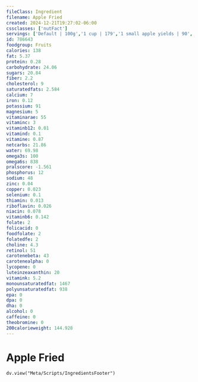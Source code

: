 ```yaml
---
fileClass: Ingredient
filename: Apple Fried
created: 2024-12-21T19:27:02-06:00
cssclasses: ['nutFact']
servings: ['Default | 100g','1 cup | 179','1 small apple yields | 90','1 medium apple yields | 117','1 large apple yields | 180']
id: 786643
foodgroup: Fruits
calories: 138
fat: 5.37
protein: 0.28
carbohydrate: 24.06
sugars: 20.84
fiber: 2.2
cholesterol: 9
saturatedfats: 2.584
calcium: 7
iron: 0.12
potassium: 91
magnesium: 5
vitaminarae: 55
vitaminc: 3
vitaminb12: 0.01
vitamind: 0.1
vitamine: 0.87
netcarbs: 21.86
water: 69.98
omega3s: 100
omega6s: 838
pralscore: -1.561
phosphorus: 12
sodium: 48
zinc: 0.04
copper: 0.023
selenium: 0.1
thiamin: 0.013
riboflavin: 0.026
niacin: 0.078
vitaminb6: 0.142
folate: 2
folicacid: 0
foodfolate: 2
folatedfe: 2
choline: 4.3
retinol: 51
carotenebeta: 43
carotenealpha: 0
lycopene: 0
luteinzeaxanthin: 20
vitamink: 5.2
monounsaturatedfat: 1467
polyunsaturatedfat: 938
epa: 0
dpa: 0
dha: 0
alcohol: 0
caffeine: 0
theobromine: 0
200calorieweight: 144.928
---
```


# Apple Fried

```dataviewjs
dv.view("Meta/Scripts/IngredientsFooter")
```
